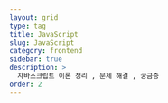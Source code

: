 ```yaml
---
layout: grid
type: tag
title: JavaScript
slug: JavaScript
category: frontend
sidebar: true
description: >
  자바스크립트 이론 정리 , 문제 해결 , 궁금증
order: 2
---
```

